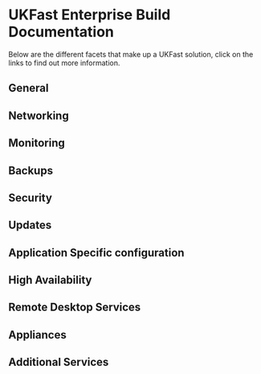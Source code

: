# UKFast Enterprise Build Documentation

Below are the different facets that make up a UKFast solution, click on the links to find out more information.
  
## General

  
## Networking

  
## Monitoring


## Backups

  
## Security


## Updates


## Application Specific configuration


## High Availability


## Remote Desktop Services


## Appliances


## Additional Services
